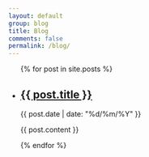```yaml
---
layout: default
group: blog
title: Blog
comments: false
permalink: /blog/
---
```


<div class="row justify-content-md-center">
  <div class="col-sm-8">
    <ul class="posts">
      {% for post in site.posts %}
        <li class="post">
          <h2 class="post-name"><a href="{{ post.url }}">{{ post.title }}</a></h2>
          <p class="post-date"><i class="fa fa-calendar" aria-hidden="true"></i> {{ post.date | date: "%d/%m/%Y" }}</p>
          <p class="post-content">{{ post.content }}</p>
        </li>
      {% endfor %}
    </ul>
  </div>
</div>
